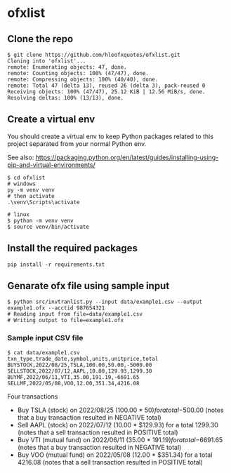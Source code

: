 # ofxlist

## Clone the repo ##
```
$ git clone https://github.com/hleofxquotes/ofxlist.git
Cloning into 'ofxlist'...
remote: Enumerating objects: 47, done.
remote: Counting objects: 100% (47/47), done.
remote: Compressing objects: 100% (40/40), done.
remote: Total 47 (delta 13), reused 26 (delta 3), pack-reused 0
Receiving objects: 100% (47/47), 25.12 KiB | 12.56 MiB/s, done.
Resolving deltas: 100% (13/13), done.
```

## Create a virtual env ##

You should create a virtual env to keep Python packages related to this project separated from your normal Python env.

See also: https://packaging.python.org/en/latest/guides/installing-using-pip-and-virtual-environments/

```
$ cd ofxlist
# windows
py -m venv venv
# then activate
.\venv\Scripts\activate

# linux
$ python -m venv venv
$ source venv/bin/activate
```
## Install the required packages ##
```
pip install -r requirements.txt
```

## Genarate ofx file using sample input ##

```
$ python src/invtranlist.py --input data/example1.csv --output example1.ofx --acctid 987654321
# Reading input from file=data/example1.csv
# Writing output to file=example1.ofx
```

### Sample input CSV file ###

```
$ cat data/example1.csv 
txn_type,trade_date,symbol,units,unitprice,total
BUYSTOCK,2022/08/25,TSLA,100.00,50.00,-5000.00
SELLSTOCK,2022/07/12,AAPL,10.00,129.93,1299.30
BUYMF,2022/06/11,VTI,35.00,191.19,-6691.65
SELLMF,2022/05/08,VOO,12.00,351.34,4216.08
```

Four transactions

* Buy TSLA (stock) on 2022/08/25 (100.00 * $50) for a total -$500.00 (notes that a buy transaction resulted in NEGATIVE total)
* Sell AAPL (stock) on 2022/07/12 (10.00 * $129.93) for a total 1299.30 (notes that a sell transaction resulted in POSITIVE total)
* Buy VTI (mutual fund) on 2022/06/11 (35.00 * $191.19) for a total -$6691.65 (notes that a buy transaction resulted in NEGATIVE total)
* Buy VOO (mutual fund) on 2022/05/08 (12.00 * $351.34) for a total 4216.08 (notes that a sell transaction resulted in POSITIVE total)


